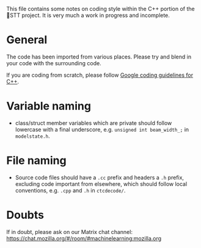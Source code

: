 This file contains some notes on coding style within the C++ portion of the
🐸STT project. It is very much a work in progress and incomplete.

General
=======

The code has been imported from various places. Please try and blend in your
code with the surrounding code.

If you are coding from scratch, please follow [Google coding guidelines for C++](https://google.github.io/styleguide/cppguide.html).

Variable naming
===============

* class/struct member variables which are private should follow lowercase with
  a final underscore, e.g. `unsigned int beam_width_;` in `modelstate.h`.

File naming
===========

* Source code files should have a `.cc` prefix and headers a `.h` prefix, excluding 
  code important from elsewhere, which should follow local conventions, e.g. `.cpp` and `.h` 
  in `ctcdecode/`.

Doubts
======

If in doubt, please ask on our Matrix chat channel: https://chat.mozilla.org/#/room/#machinelearning:mozilla.org
